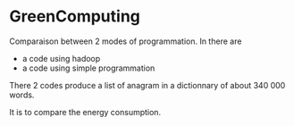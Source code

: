# GreenComputing

Comparaison between 2 modes of programmation. In there are
  - a code using hadoop
  - a code using simple programmation

There 2 codes produce a list of anagram in a dictionnary of about 340 000 words.

It is to compare the energy consumption.
  
